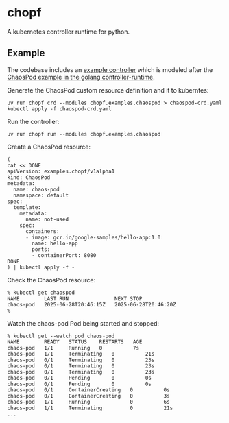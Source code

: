 # chopf

A kubernetes controller runtime for python.


## Example

The codebase includes an [example controller](./src/chaos/examples/chaospod/) which is modeled after the
[ChaosPod example in the golang controller-runtime](https://github.com/kubernetes-sigs/controller-runtime/tree/main/examples/crd).

Generate the ChaosPod custom resource definition and it to kuberntes:

```
uv run chopf crd --modules chopf.examples.chaospod > chaospod-crd.yaml
kubectl apply -f chaospod-crd.yaml
```

Run the controller:

```
uv run chopf run --modules chopf.examples.chaospod
```

Create a ChaosPod resource:

```
(
cat << DONE
apiVersion: examples.chopf/v1alpha1
kind: ChaosPod
metadata:
  name: chaos-pod
  namespace: default
spec:
  template:
    metadata:
      name: not-used
    spec:
      containers:
      - image: gcr.io/google-samples/hello-app:1.0
        name: hello-app
        ports:
        - containerPort: 8080
DONE
) | kubectl apply -f -
```

Check the ChaosPod resource:

```
% kubectl get chaospod
NAME        LAST RUN               NEXT STOP
chaos-pod   2025-06-28T20:46:15Z   2025-06-28T20:46:20Z
%
```

Watch the chaos-pod Pod being started and stopped:

```
% kubectl get --watch pod chaos-pod
NAME        READY   STATUS    RESTARTS   AGE
chaos-pod   1/1     Running   0          7s
chaos-pod   1/1     Terminating   0          21s
chaos-pod   0/1     Terminating   0          23s
chaos-pod   0/1     Terminating   0          23s
chaos-pod   0/1     Terminating   0          23s
chaos-pod   0/1     Pending       0          0s
chaos-pod   0/1     Pending       0          0s
chaos-pod   0/1     ContainerCreating   0          0s
chaos-pod   0/1     ContainerCreating   0          3s
chaos-pod   1/1     Running             0          6s
chaos-pod   1/1     Terminating         0          21s
...
```
